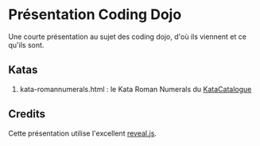 # Présentation Coding Dojo


Une courte présentation au sujet des coding dojo, d'où ils viennent et ce qu'ils sont.

## Katas
1. kata-romannumerals.html : le Kata Roman Numerals du [KataCatalogue](http://codingdojo.org/cgi-bin/wiki.pl?KataRomanNumerals)

## Credits
Cette présentation utilise l'excellent [reveal.js](https://github.com/hakimel/reveal.js). 